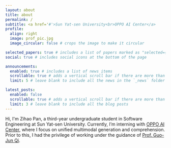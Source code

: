 ```yaml
---
layout: about
title: about
permalink: /
subtitle: <a href='#'>Sun Yat-sen University<br>OPPO AI Center</a>
profile:
  align: right
  image: prof_pic.jpg
  image_circular: false # crops the image to make it circular

selected_papers: true # includes a list of papers marked as "selected={true}"
social: true # includes social icons at the bottom of the page

announcements:
  enabled: true # includes a list of news items
  scrollable: true # adds a vertical scroll bar if there are more than 3 news items
  limit: 5 # leave blank to include all the news in the `_news` folder

latest_posts:
  enabled: false
  scrollable: true # adds a vertical scroll bar if there are more than 3 new posts items
  limit: 3 # leave blank to include all the blog posts
---
```


Hi, I'm Zihao Pan, a third-year undergraduate student in Software Engineering at Sun Yat-sen University. Currently, I’m interning with [OPPO AI Center](https://github.com/OPPO-Mente-Lab/), where I focus on unified multimodal generation and comprehension. Prior to this, I had the privilege of working under the guidance of [Prof. Guo-Jun Qi](https://en.westlake.edu.cn/faculty/guojun-qi.html). 
